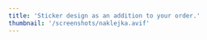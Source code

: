 ```yaml
---
title: 'Sticker design as an addition to your order.'
thumbnail: '/screenshots/naklejka.avif'
---
```

